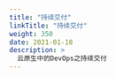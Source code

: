 ```yaml
---
title: "持续交付"
linkTitle: "持续交付"
weight: 350
date: 2021-01-18
description: >
  云原生中的DevOps之持续交付
---
```




